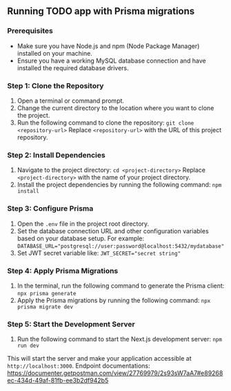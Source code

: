 ## Running TODO app with Prisma migrations

### Prerequisites
- Make sure you have Node.js and npm (Node Package Manager) installed on your machine.
- Ensure you have a working MySQL database connection and have installed the required database drivers.

### Step 1: Clone the Repository
1. Open a terminal or command prompt.
2. Change the current directory to the location where you want to clone the project.
3. Run the following command to clone the repository: ``git clone <repository-url>``
   Replace `<repository-url>` with the URL of this project repository.

### Step 2: Install Dependencies
1. Navigate to the project directory: ``cd <project-directory>`` Replace `<project-directory>` with the name of your project directory.
2. Install the project dependencies by running the following command: ``npm install``

### Step 3: Configure Prisma
1. Open the `.env` file in the project root directory.
2. Set the database connection URL and other configuration variables based on your database setup. For example: ``DATABASE_URL="postgresql://user:password@localhost:5432/mydatabase"``
3. Set JWT secret variable like: ``JWT_SECRET="secret string"``

### Step 4: Apply Prisma Migrations
1. In the terminal, run the following command to generate the Prisma client: ``npx prisma generate``
2. Apply the Prisma migrations by running the following command: ``npx prisma migrate dev``

### Step 5: Start the Development Server
1. Run the following command to start the Next.js development server: ``npm run dev ``

This will start the server and make your application accessible at `http://localhost:3000`.
Endpoint documentations: https://documenter.getpostman.com/view/27769979/2s93sW7aA7#e89268ec-434d-49af-81fb-ee3b2df942b5

